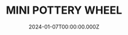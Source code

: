 ---
date: 2024-01-07T00:00:00.000Z
description: A mini pottery wheel that @ccarl_osss constructed out of a small DC motor.
draft: false
icon: 2024-01-07-mini-pottery-wheel.webp
language: en
title: MINI POTTERY WHEEL
link: https://www.instagram.com/p/C1y2glqIhTv/?img_index=3
alt: A photograph of a mini DIY pottery wheel sitting on a white table against a white stucco wall.

---